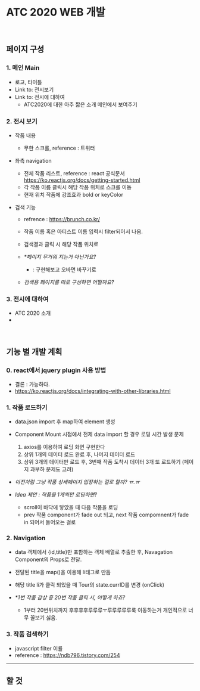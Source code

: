 # ATC 2020 WEB 개발
<br/>


## 페이지 구성
### 1. 메인 Main
- 로고, 타이틀
- Link to: 전시보기
- Link to: 전시에 대하여
    - ATC2020에 대한 아주 짧은 소개 메인에서 보여주기

### 2. 전시 보기
- 작품 내용
    - 무한 스크롤, reference : 트위터

- 좌측 navigation
    - 전체 작품 리스트, reference : react 공식문서 https://ko.reactjs.org/docs/getting-started.html
    - 각 작품 이름 클릭시 해당 작품 위치로 스크롤 이동
    - 현재 위치 작품에 강조효과 bold or keyColor


- 검색 기능
    - refrence : https://brunch.co.kr/
    - 작품 이름 혹은 아티스트 이름 입력시 filter되어서 나옴.
    - 검색결과 클릭 시 해당 작품 위치로

    - _*페이지 무거워 지는거 아닌가요?_
        - : 구현해보고 오바면 바꾸기로 
    - _검색용 페이지를 따로 구성하면 어떨까요?_

### 3. 전시에 대하여
- ATC 2020 소개
- 

<br/>

## 기능 별 개발 계획
### 0. react에서 jquery plugin 사용 방법
- 결론 : 가능하다.
- https://ko.reactjs.org/docs/integrating-with-other-libraries.html

### 1. 작품 로드하기
- data.json import 후 map하여 element 생성
- Component Mount 시점에서 전제 data import 할 경우 로딩 시간 발생 문제
    1. axios를 이용하여 로딩 화면 구현한다
    2. 상위 1개의 데이터 로드 완료 후, 나머지 데이터 로드
    3. 상위 3개의 데이터만 로드 후, 3번째 작품 도착시 데이터 3개 또 로드하기 (페이지 과부하 문제도 고려)

- _이전처럼 그냥 작품 상세페이지 입장하는 걸로 할까? ㅠ.ㅠ_

- _Idea 제안 : 작품을 1개씩만 로딩하면?_
    - scroll이 바닥에 닿았을 때 다음 작품을 로딩
    - prev 작품 component가 fade out 되고, next 작품 compomnent가 fade in 되어서 들어오는 걸로

### 2. Navigation
- data 객체에서 {id,title}만 포함하는 객체 배열로 추출한 후, Navagation Component의 Props로 전달.
- 전달된 title을 map()을 이용해 li태그로 만듬
- 해당 title li가 클릭 되었을 때 Tour의 state.currID를 변경 (onClick)

- _*1번 작품 감상 중 20번 작품 클릭   시, 어떻게 하죠?_
    - 1부터 20번위치까지 후후후후루루루ㅜ루루루루루룩 이동하는거 개인적으로 너무 꼴보기 싫음.

### 3. 작품 검색하기
- javascript filter 이룔
- reference : https://ndb796.tistory.com/254 
---
## 할 것